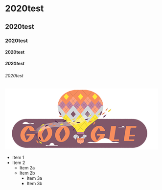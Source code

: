 # 2020test
## 2020test
### 2020test
#### 2020test
##### 2020test
###### 2020test
![Google](google.jpg "谷歌")
* Item 1
* Item 2
  * Item  2a
  * Item  2b
    * Item  3a
    * Item  3b
  
